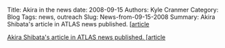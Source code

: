Title: Akira in the news
date: 2008-09-15
Authors: Kyle Cranmer
Category: Blog
Tags: news, outreach
Slug: News-from-09-15-2008
Summary:  Akira Shibata's article in ATLAS news published. [<a href="http//atlas-service-enews.web.cern.ch/atlas-service-enews/features/features_tutorial.php">article
 

 Akira Shibata's article in ATLAS news published. [<a href="http//atlas-service-enews.web.cern.ch/atlas-service-enews/features/features_tutorial.php">article
 